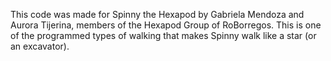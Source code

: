 This code was made for Spinny the Hexapod by Gabriela Mendoza and Aurora Tijerina, members of the Hexapod Group of RoBorregos.
This is one of the programmed types of walking that makes Spinny walk like a star (or an excavator).
